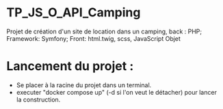 # TP_JS_O_API_Camping
Projet de création d'un site de location dans un camping, back : PHP; Framework: Symfony; Front: html.twig, scss, JavaScript Objet

# Lancement du projet :

- Se placer à la racine du projet dans un terminal.
- executer "docker compose up" (-d si l'on veut le détacher) pour lancer la construction.

